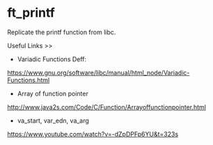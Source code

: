 # ft_printf
Replicate the printf function from libc.


Useful Links >>

* Variadic Functions Deff:

https://www.gnu.org/software/libc/manual/html_node/Variadic-Functions.html

* Array of function pointer

http://www.java2s.com/Code/C/Function/Arrayoffunctionpointer.html

* va_start, var_edn, va_arg

https://www.youtube.com/watch?v=-dZpDPFp6YU&t=323s
